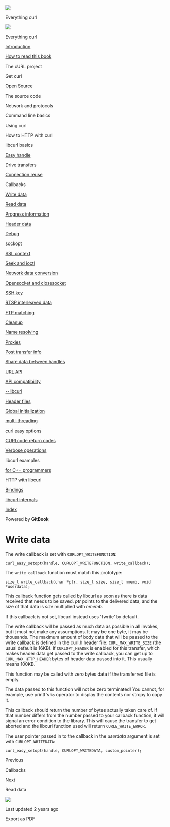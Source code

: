 <a href="../../index.html" class="link-a079aa82--primary-53a25e66--logoLink-10d08504"></a>

<img src="https://gblobscdn.gitbook.com/orgs%2F-LxuH0qSm4xO9nWfEBlB%2Favatar.png?alt=media" class="image-67b14f24--avatar-1c1d03ec" />

<span class="text-4505230f--UIH400-4e41e82a--textContentFamily-49a318e1--spaceNameText-677c2969">Everything curl</span>

<a href="../../index.html" class="link-a079aa82--primary-53a25e66--logoLink-10d08504"></a>

<img src="https://gblobscdn.gitbook.com/orgs%2F-LxuH0qSm4xO9nWfEBlB%2Favatar.png?alt=media" class="image-67b14f24--avatar-1c1d03ec" />

<span class="text-4505230f--UIH400-4e41e82a--textContentFamily-49a318e1--spaceNameText-677c2969">Everything curl</span>

<a href="../../index.html" class="navButton-94f2579c--navButtonClickable-161b88ca"><span class="text-4505230f--UIH300-2063425d--textContentFamily-49a318e1--navButtonLabel-14a4968f">Introduction</span></a>

<a href="../../how-to-read.html" class="navButton-94f2579c--navButtonClickable-161b88ca"><span class="text-4505230f--UIH300-2063425d--textContentFamily-49a318e1--navButtonLabel-14a4968f">How to read this book</span></a>

<span class="text-4505230f--UIH300-2063425d--textContentFamily-49a318e1--navButtonLabel-14a4968f">The cURL project</span>

<span class="text-4505230f--UIH300-2063425d--textContentFamily-49a318e1--navButtonLabel-14a4968f">Get curl</span>

<span class="text-4505230f--UIH300-2063425d--textContentFamily-49a318e1--navButtonLabel-14a4968f">Open Source</span>

<span class="text-4505230f--UIH300-2063425d--textContentFamily-49a318e1--navButtonLabel-14a4968f">The source code</span>

<span class="text-4505230f--UIH300-2063425d--textContentFamily-49a318e1--navButtonLabel-14a4968f">Network and protocols</span>

<span class="text-4505230f--UIH300-2063425d--textContentFamily-49a318e1--navButtonLabel-14a4968f">Command line basics</span>

<span class="text-4505230f--UIH300-2063425d--textContentFamily-49a318e1--navButtonLabel-14a4968f">Using curl</span>

<span class="text-4505230f--UIH300-2063425d--textContentFamily-49a318e1--navButtonLabel-14a4968f">How to HTTP with curl</span>

<span class="text-4505230f--UIH300-2063425d--textContentFamily-49a318e1--navButtonLabel-14a4968f">libcurl basics</span>

<a href="../easyhandle.html" class="navButton-94f2579c--pageItemWithChildrenNested-2c5d8183--navButtonClickable-161b88ca"><span class="text-4505230f--UIH300-2063425d--textContentFamily-49a318e1--navButtonLabel-14a4968f">Easy handle</span></a>

<span class="text-4505230f--UIH300-2063425d--textContentFamily-49a318e1--navButtonLabel-14a4968f">Drive transfers</span>

<a href="../connectionreuse.html" class="navButton-94f2579c--pageItemWithChildrenNested-2c5d8183--navButtonClickable-161b88ca"><span class="text-4505230f--UIH300-2063425d--textContentFamily-49a318e1--navButtonLabel-14a4968f">Connection reuse</span></a>

<span class="text-4505230f--UIH300-2063425d--textContentFamily-49a318e1--navButtonLabel-14a4968f">Callbacks</span>

<a href="write.html" class="navButton-94f2579c--pageItemWithChildrenNested-2c5d8183--navButtonClickable-161b88ca--navButtonOpened-6a88552e"><span class="text-4505230f--UIH300-2063425d--textContentFamily-49a318e1--navButtonLabel-14a4968f">Write data</span></a>

<a href="read.html" class="navButton-94f2579c--pageItemWithChildrenNested-2c5d8183--navButtonClickable-161b88ca"><span class="text-4505230f--UIH300-2063425d--textContentFamily-49a318e1--navButtonLabel-14a4968f">Read data</span></a>

<a href="progress.html" class="navButton-94f2579c--pageItemWithChildrenNested-2c5d8183--navButtonClickable-161b88ca"><span class="text-4505230f--UIH300-2063425d--textContentFamily-49a318e1--navButtonLabel-14a4968f">Progress information</span></a>

<a href="header.html" class="navButton-94f2579c--pageItemWithChildrenNested-2c5d8183--navButtonClickable-161b88ca"><span class="text-4505230f--UIH300-2063425d--textContentFamily-49a318e1--navButtonLabel-14a4968f">Header data</span></a>

<a href="debug.html" class="navButton-94f2579c--pageItemWithChildrenNested-2c5d8183--navButtonClickable-161b88ca"><span class="text-4505230f--UIH300-2063425d--textContentFamily-49a318e1--navButtonLabel-14a4968f">Debug</span></a>

<a href="sockopt.html" class="navButton-94f2579c--pageItemWithChildrenNested-2c5d8183--navButtonClickable-161b88ca"><span class="text-4505230f--UIH300-2063425d--textContentFamily-49a318e1--navButtonLabel-14a4968f">sockopt</span></a>

<a href="sslcontext.html" class="navButton-94f2579c--pageItemWithChildrenNested-2c5d8183--navButtonClickable-161b88ca"><span class="text-4505230f--UIH300-2063425d--textContentFamily-49a318e1--navButtonLabel-14a4968f">SSL context</span></a>

<a href="seek.html" class="navButton-94f2579c--pageItemWithChildrenNested-2c5d8183--navButtonClickable-161b88ca"><span class="text-4505230f--UIH300-2063425d--textContentFamily-49a318e1--navButtonLabel-14a4968f">Seek and ioctl</span></a>

<a href="conversions.html" class="navButton-94f2579c--pageItemWithChildrenNested-2c5d8183--navButtonClickable-161b88ca"><span class="text-4505230f--UIH300-2063425d--textContentFamily-49a318e1--navButtonLabel-14a4968f">Network data conversion</span></a>

<a href="openclosesocket.html" class="navButton-94f2579c--pageItemWithChildrenNested-2c5d8183--navButtonClickable-161b88ca"><span class="text-4505230f--UIH300-2063425d--textContentFamily-49a318e1--navButtonLabel-14a4968f">Opensocket and closesocket</span></a>

<a href="sshkey.html" class="navButton-94f2579c--pageItemWithChildrenNested-2c5d8183--navButtonClickable-161b88ca"><span class="text-4505230f--UIH300-2063425d--textContentFamily-49a318e1--navButtonLabel-14a4968f">SSH key</span></a>

<a href="rtsp.html" class="navButton-94f2579c--pageItemWithChildrenNested-2c5d8183--navButtonClickable-161b88ca"><span class="text-4505230f--UIH300-2063425d--textContentFamily-49a318e1--navButtonLabel-14a4968f">RTSP interleaved data</span></a>

<a href="ftpmatch.html" class="navButton-94f2579c--pageItemWithChildrenNested-2c5d8183--navButtonClickable-161b88ca"><span class="text-4505230f--UIH300-2063425d--textContentFamily-49a318e1--navButtonLabel-14a4968f">FTP matching</span></a>

<a href="../cleanup.html" class="navButton-94f2579c--pageItemWithChildrenNested-2c5d8183--navButtonClickable-161b88ca"><span class="text-4505230f--UIH300-2063425d--textContentFamily-49a318e1--navButtonLabel-14a4968f">Cleanup</span></a>

<a href="../names.html" class="navButton-94f2579c--pageItemWithChildrenNested-2c5d8183--navButtonClickable-161b88ca"><span class="text-4505230f--UIH300-2063425d--textContentFamily-49a318e1--navButtonLabel-14a4968f">Name resolving</span></a>

<a href="../proxies.html" class="navButton-94f2579c--pageItemWithChildrenNested-2c5d8183--navButtonClickable-161b88ca"><span class="text-4505230f--UIH300-2063425d--textContentFamily-49a318e1--navButtonLabel-14a4968f">Proxies</span></a>

<a href="../getinfo.html" class="navButton-94f2579c--pageItemWithChildrenNested-2c5d8183--navButtonClickable-161b88ca"><span class="text-4505230f--UIH300-2063425d--textContentFamily-49a318e1--navButtonLabel-14a4968f">Post transfer info</span></a>

<a href="../sharing.html" class="navButton-94f2579c--pageItemWithChildrenNested-2c5d8183--navButtonClickable-161b88ca"><span class="text-4505230f--UIH300-2063425d--textContentFamily-49a318e1--navButtonLabel-14a4968f">Share data between handles</span></a>

<a href="../url.html" class="navButton-94f2579c--pageItemWithChildrenNested-2c5d8183--navButtonClickable-161b88ca"><span class="text-4505230f--UIH300-2063425d--textContentFamily-49a318e1--navButtonLabel-14a4968f">URL API</span></a>

<a href="../api.html" class="navButton-94f2579c--pageItemWithChildrenNested-2c5d8183--navButtonClickable-161b88ca"><span class="text-4505230f--UIH300-2063425d--textContentFamily-49a318e1--navButtonLabel-14a4968f">API compatibility</span></a>

<a href="../libcurl.html" class="navButton-94f2579c--pageItemWithChildrenNested-2c5d8183--navButtonClickable-161b88ca"><span class="text-4505230f--UIH300-2063425d--textContentFamily-49a318e1--navButtonLabel-14a4968f">--libcurl</span></a>

<a href="../headers.html" class="navButton-94f2579c--pageItemWithChildrenNested-2c5d8183--navButtonClickable-161b88ca"><span class="text-4505230f--UIH300-2063425d--textContentFamily-49a318e1--navButtonLabel-14a4968f">Header files</span></a>

<a href="../globalinit.html" class="navButton-94f2579c--pageItemWithChildrenNested-2c5d8183--navButtonClickable-161b88ca"><span class="text-4505230f--UIH300-2063425d--textContentFamily-49a318e1--navButtonLabel-14a4968f">Global initialization</span></a>

<a href="../threading.html" class="navButton-94f2579c--pageItemWithChildrenNested-2c5d8183--navButtonClickable-161b88ca"><span class="text-4505230f--UIH300-2063425d--textContentFamily-49a318e1--navButtonLabel-14a4968f">multi-threading</span></a>

<span class="text-4505230f--UIH300-2063425d--textContentFamily-49a318e1--navButtonLabel-14a4968f">curl easy options</span>

<a href="../curlcode.html" class="navButton-94f2579c--pageItemWithChildrenNested-2c5d8183--navButtonClickable-161b88ca"><span class="text-4505230f--UIH300-2063425d--textContentFamily-49a318e1--navButtonLabel-14a4968f">CURLcode return codes</span></a>

<a href="../verbose.html" class="navButton-94f2579c--pageItemWithChildrenNested-2c5d8183--navButtonClickable-161b88ca"><span class="text-4505230f--UIH300-2063425d--textContentFamily-49a318e1--navButtonLabel-14a4968f">Verbose operations</span></a>

<span class="text-4505230f--UIH300-2063425d--textContentFamily-49a318e1--navButtonLabel-14a4968f">libcurl examples</span>

<a href="../cplusplus.html" class="navButton-94f2579c--pageItemWithChildrenNested-2c5d8183--navButtonClickable-161b88ca"><span class="text-4505230f--UIH300-2063425d--textContentFamily-49a318e1--navButtonLabel-14a4968f">for C++ programmers</span></a>

<span class="text-4505230f--UIH300-2063425d--textContentFamily-49a318e1--navButtonLabel-14a4968f">HTTP with libcurl</span>

<a href="../../bindings.html" class="navButton-94f2579c--navButtonClickable-161b88ca"><span class="text-4505230f--UIH300-2063425d--textContentFamily-49a318e1--navButtonLabel-14a4968f">Bindings</span></a>

<a href="../../internals.html" class="navButton-94f2579c--navButtonClickable-161b88ca"><span class="text-4505230f--UIH300-2063425d--textContentFamily-49a318e1--navButtonLabel-14a4968f">libcurl internals</span></a>

<a href="../../bookindex.html" class="navButton-94f2579c--navButtonClickable-161b88ca"><span class="text-4505230f--UIH300-2063425d--textContentFamily-49a318e1--navButtonLabel-14a4968f">Index</span></a>

<a href="https://www.gitbook.com/?utm_source=content&amp;utm_medium=trademark&amp;utm_campaign=curl-1" class="reset-3c756112--trademark-a8da4b94"></a>

<span class="text-4505230f--TextH200-a3425406--textUIFamily-5ebd8e40">Powered by **GitBook**</span>

# <span class="text-4505230f--DisplayH900-bfb998fa--textContentFamily-49a318e1">Write data</span>

<span class="text-4505230f--UIH300-2063425d--textUIFamily-5ebd8e40--text-8ee2c8b2"></span>

<span class="text-4505230f--TextH400-3033861f--textContentFamily-49a318e1"><span data-key="ce358962aa5a43408e280a73aca0c21b"><span data-offset-key="ce358962aa5a43408e280a73aca0c21b:0">The write callback is set with </span><span data-offset-key="ce358962aa5a43408e280a73aca0c21b:1">`CURLOPT_WRITEFUNCTION`</span><span data-offset-key="ce358962aa5a43408e280a73aca0c21b:2">:</span></span></span>

    curl_easy_setopt(handle, CURLOPT_WRITEFUNCTION, write_callback);

<span class="text-4505230f--TextH400-3033861f--textContentFamily-49a318e1"><span data-key="687bb2043543411683e6bc5163a7746f"><span data-offset-key="687bb2043543411683e6bc5163a7746f:0">The </span><span data-offset-key="687bb2043543411683e6bc5163a7746f:1">`write_callback`</span><span data-offset-key="687bb2043543411683e6bc5163a7746f:2"> function must match this prototype:</span></span></span>

    size_t write_callback(char *ptr, size_t size, size_t nmemb, void *userdata);

<span class="text-4505230f--TextH400-3033861f--textContentFamily-49a318e1"><span data-key="c719dced6322404c95083cfe8dade036"><span data-offset-key="c719dced6322404c95083cfe8dade036:0">This callback function gets called by libcurl as soon as there is data received that needs to be saved. </span><span data-offset-key="c719dced6322404c95083cfe8dade036:1">_ptr_</span><span data-offset-key="c719dced6322404c95083cfe8dade036:2"> points to the delivered data, and the size of that data is </span><span data-offset-key="c719dced6322404c95083cfe8dade036:3">_size_</span><span data-offset-key="c719dced6322404c95083cfe8dade036:4"> multiplied with </span><span data-offset-key="c719dced6322404c95083cfe8dade036:5">_nmemb_</span><span data-offset-key="c719dced6322404c95083cfe8dade036:6">.</span></span></span>

<span class="text-4505230f--TextH400-3033861f--textContentFamily-49a318e1"><span data-key="45cc59b911fb4788bbd90ff7dd98b740"><span data-offset-key="45cc59b911fb4788bbd90ff7dd98b740:0">If this callback is not set, libcurl instead uses 'fwrite' by default.</span></span></span>

<span class="text-4505230f--TextH400-3033861f--textContentFamily-49a318e1"><span data-key="e62a3561877c4fbe84034f2ad5763e11"><span data-offset-key="e62a3561877c4fbe84034f2ad5763e11:0">The write callback will be passed as much data as possible in all invokes, but it must not make any assumptions. It may be one byte, it may be thousands. The maximum amount of body data that will be passed to the write callback is defined in the curl.h header file: </span><span data-offset-key="e62a3561877c4fbe84034f2ad5763e11:1">`CURL_MAX_WRITE_SIZE`</span><span data-offset-key="e62a3561877c4fbe84034f2ad5763e11:2"> (the usual default is 16KB). If </span><span data-offset-key="e62a3561877c4fbe84034f2ad5763e11:3">`CURLOPT_HEADER`</span><span data-offset-key="e62a3561877c4fbe84034f2ad5763e11:4"> is enabled for this transfer, which makes header data get passed to the write callback, you can get up to </span><span data-offset-key="e62a3561877c4fbe84034f2ad5763e11:5">`CURL_MAX_HTTP_HEADER`</span><span data-offset-key="e62a3561877c4fbe84034f2ad5763e11:6"> bytes of header data passed into it. This usually means 100KB.</span></span></span>

<span class="text-4505230f--TextH400-3033861f--textContentFamily-49a318e1"><span data-key="96b3c3f8410445ef8738a7699bed94bb"><span data-offset-key="96b3c3f8410445ef8738a7699bed94bb:0">This function may be called with zero bytes data if the transferred file is empty.</span></span></span>

<span class="text-4505230f--TextH400-3033861f--textContentFamily-49a318e1"><span data-key="66c2e90274324d93b388b909625651d1"><span data-offset-key="66c2e90274324d93b388b909625651d1:0">The data passed to this function will not be zero terminated! You cannot, for example, use printf's </span><span data-offset-key="66c2e90274324d93b388b909625651d1:1">`%s`</span><span data-offset-key="66c2e90274324d93b388b909625651d1:2"> operator to display the contents nor strcpy to copy it.</span></span></span>

<span class="text-4505230f--TextH400-3033861f--textContentFamily-49a318e1"><span data-key="62f4ff7c799f48289e3ce9494de2612e"><span data-offset-key="62f4ff7c799f48289e3ce9494de2612e:0">This callback should return the number of bytes actually taken care of. If that number differs from the number passed to your callback function, it will signal an error condition to the library. This will cause the transfer to get aborted and the libcurl function used will return </span><span data-offset-key="62f4ff7c799f48289e3ce9494de2612e:1">`CURLE_WRITE_ERROR`</span><span data-offset-key="62f4ff7c799f48289e3ce9494de2612e:2">.</span></span></span>

<span class="text-4505230f--TextH400-3033861f--textContentFamily-49a318e1"><span data-key="9c973fd2f19b4c188601f16f3bd7d6bb"><span data-offset-key="9c973fd2f19b4c188601f16f3bd7d6bb:0">The user pointer passed in to the callback in the </span><span data-offset-key="9c973fd2f19b4c188601f16f3bd7d6bb:1">_userdata_</span><span data-offset-key="9c973fd2f19b4c188601f16f3bd7d6bb:2"> argument is set with </span><span data-offset-key="9c973fd2f19b4c188601f16f3bd7d6bb:3">`CURLOPT_WRITEDATA`</span><span data-offset-key="9c973fd2f19b4c188601f16f3bd7d6bb:4">:</span></span></span>

    curl_easy_setopt(handle, CURLOPT_WRITEDATA, custom_pointer);

<a href="../callbacks.html" class="reset-3c756112--card-6570f064--whiteCard-fff091a4--cardPrevious-56a5e674"></a>

<span class="text-4505230f--TextH200-a3425406--textContentFamily-49a318e1">Previous</span>

<span class="text-4505230f--UIH400-4e41e82a--textContentFamily-49a318e1">Callbacks</span>

<a href="read.html" class="reset-3c756112--card-6570f064--whiteCard-fff091a4--cardNext-19241c42"></a>

<span class="text-4505230f--TextH200-a3425406--textContentFamily-49a318e1">Next</span>

<span class="text-4505230f--UIH400-4e41e82a--textContentFamily-49a318e1">Read data</span>

<img src="https://avatars.githubusercontent.com/u/66654881?v=4" class="image-67b14f24--avatar-1c1d03ec" />

<span class="text-4505230f--TextH200-a3425406--textContentFamily-49a318e1">Last updated 2 years ago</span>

<span class="text-4505230f--UIH300-2063425d--textUIFamily-5ebd8e40">Export as PDF</span>
